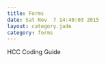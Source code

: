 ```yaml
---
title: Forms
date: Sat Nov  7 14:40:03 2015
layout: category.jade
category: forms
---
```


HCC Coding Guide